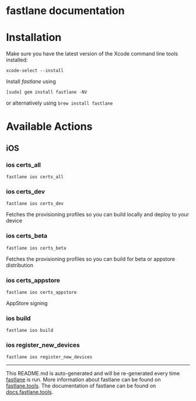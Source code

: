 fastlane documentation
================
# Installation

Make sure you have the latest version of the Xcode command line tools installed:

```
xcode-select --install
```

Install _fastlane_ using
```
[sudo] gem install fastlane -NV
```
or alternatively using `brew install fastlane`

# Available Actions
## iOS
### ios certs_all
```
fastlane ios certs_all
```

### ios certs_dev
```
fastlane ios certs_dev
```
Fetches the provisioning profiles so you can build locally and deploy to your device
### ios certs_beta
```
fastlane ios certs_beta
```
Fetches the provisioning profiles so you can build for beta or appstore distribution
### ios certs_appstore
```
fastlane ios certs_appstore
```
AppStore signing
### ios build
```
fastlane ios build
```

### ios register_new_devices
```
fastlane ios register_new_devices
```


----

This README.md is auto-generated and will be re-generated every time [fastlane](https://fastlane.tools) is run.
More information about fastlane can be found on [fastlane.tools](https://fastlane.tools).
The documentation of fastlane can be found on [docs.fastlane.tools](https://docs.fastlane.tools).
